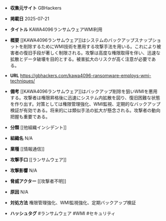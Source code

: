 - **収集元サイト**
GBHackers

- **掲載日**
2025-07-21

- **タイトル**
KAWA4096ランサムウェアWMI利用

- **概要**
[[KAWA4096ランサムウェア]]はシステムのバックアップスナップショットを削除するためにWMI技術を悪用する攻撃手法を用いる。これにより被害者の復旧手段が著しく制限される。攻撃は高度な権限取得を伴い、迅速な拡散とデータ破壊を目的とする。被害拡大のリスクが高く注意が必要である。

- **URL**
https://gbhackers.com/kawa4096-ransomware-employs-wmi-techniques/

- **備考**
[[KAWA4096ランサムウェア]]はバックアップ削除を狙いWMIを悪用する。攻撃者は権限昇格後に迅速にシステム内拡散を図り、復旧困難な状態を作り出す。対策としては権限管理強化、WMI監視、定期的なバックアップ検証が有効である。将来的には類似手法の拡大が懸念される。攻撃者の動向把握も重要である。

- **分類**
[[他組織インシデント]]

- **組織名**
N/A

- **業種**
[[情報通信]]

- **攻撃手口**
[[ランサムウェア]]

- **攻撃影響**
N/A

- **脅威アクター**
[[攻撃者不明]]

- **原因**
N/A

- **対処方法**
権限管理強化、WMI監視強化、定期バックアップ検証

- **ハッシュタグ**
#ランサムウェア #WMI #セキュリティ
